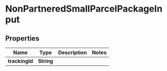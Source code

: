 # NonPartneredSmallParcelPackageInput

## Properties
Name | Type | Description | Notes
------------ | ------------- | ------------- | -------------
**trackingId** | **String** |  | 
